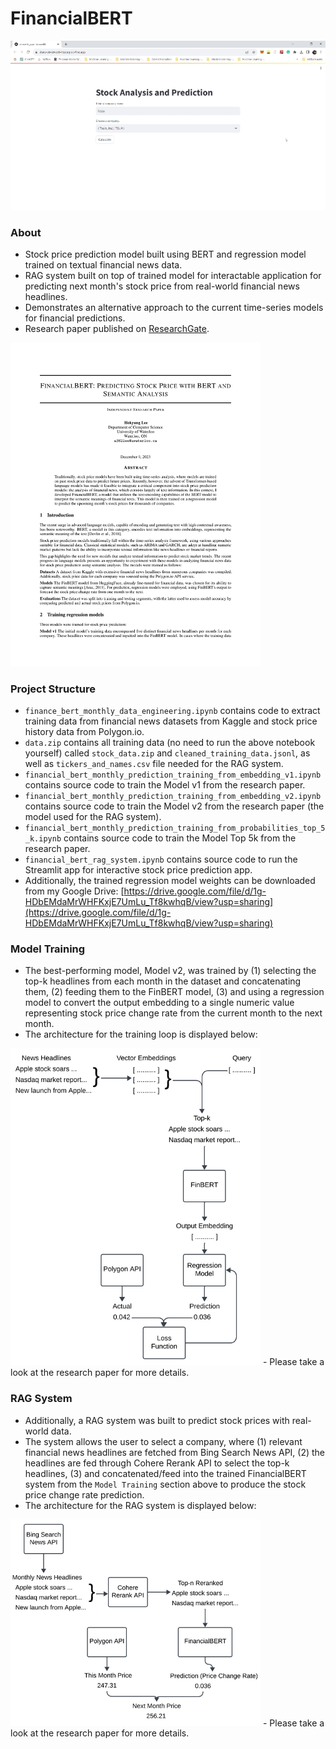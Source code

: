 # FinancialBERT

![Demo GIF](./assets/FinancialBERT_Streamlit_Demo_Speedup.gif)

### About

- Stock price prediction model built using BERT and regression model trained on textual financial news data.
- RAG system built on top of trained model for interactable application for predicting next month's stock price from real-world financial news headlines.
- Demonstrates an alternative approach to the current time-series models for financial predictions.
- Research paper published on [ResearchGate](https://www.researchgate.net/publication/376356600_FinancialBERT_Predicting_Stock_Price_with_BERT_and_Semantic_Analysis).
<a href="https://www.researchgate.net/publication/376356600_FinancialBERT_Predicting_Stock_Price_with_BERT_and_Semantic_Analysis">
    <img src="./assets/FinancialBERT_Research_Paper_Page1.png" width="400" alt="description of the image"/>
</a>

### Project Structure

- `finance_bert_monthly_data_engineering.ipynb` contains code to extract training data from financial news datasets from Kaggle and stock price history data from Polygon.io.
- `data.zip` contains all training data (no need to run the above notebook yourself) called `stock_data.zip` and `cleaned_training_data.jsonl`, as well as `tickers_and_names.csv` file needed for the RAG system.
- `financial_bert_monthly_prediction_training_from_embedding_v1.ipynb` contains source code to train the Model v1 from the research paper.
- `financial_bert_monthly_prediction_training_from_embedding_v2.ipynb` contains source code to train the Model v2 from the research paper (the model used for the RAG system).
- `financial_bert_monthly_prediction_training_from_probabilities_top_5_k.ipynb` contains source code to train the Model Top 5k from the research paper.
- `financial_bert_rag_system.ipynb` contains source code to run the Streamlit app for interactive stock price prediction app.
- Additionally, the trained regression model weights can be downloaded from my Google Drive: [https://drive.google.com/file/d/1g-HDbEMdaMrWHFKxjE7UmLu_Tf8kwhqB/view?usp=sharing](https://drive.google.com/file/d/1g-HDbEMdaMrWHFKxjE7UmLu_Tf8kwhqB/view?usp=sharing)

### Model Training

- The best-performing model, Model v2, was trained by (1) selecting the top-k headlines from each month in the dataset and concatenating them, (2) feeding them to the FinBERT model, (3) and using a regression model to convert the output embedding to a single numeric value representing stock price change rate from the current month to the next month.
- The architecture for the training loop is displayed below:
<img src="./assets/training_diagram.PNG" width="400" alt="description of the image"/>
- Please take a look at the research paper for more details.

### RAG System

- Additionally, a RAG system was built to predict stock prices with real-world data.
- The system allows the user to select a company, where (1) relevant financial news headlines are fetched from Bing Search News API, (2) the headlines are fed through Cohere Rerank API to select the top-k headlines, (3) and concatenated/feed into the trained FinancialBERT system from the `Model Training` section above to produce the stock price change rate prediction.
- The architecture for the RAG system is displayed below:
<img src="./assets/rag_diagram.PNG" width="400" alt="description of the image"/>
- Please take a look at the research paper for more details.
